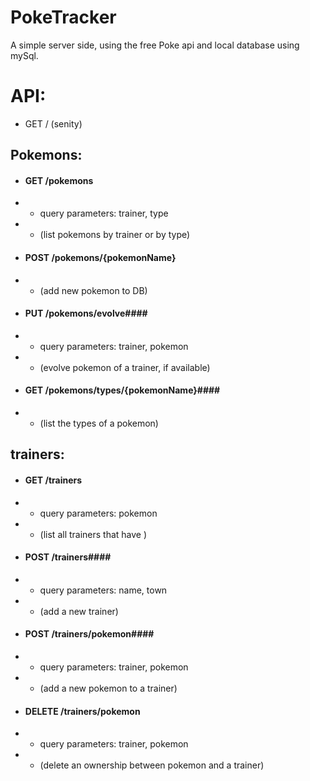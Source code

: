 # PokeTracker

A simple server side, using the free Poke api and local database using mySql.


# API:

- GET   /   (senity)

## Pokemons:
- #### GET   /pokemons ####      
- - query parameters: trainer, type
- - (list pokemons by trainer or by type) 

- #### POST  /pokemons/{pokemonName} #### 
- - (add new pokemon to DB)

- #### PUT   /pokemons/evolve#### 
- - query parameters: trainer, pokemon
- - (evolve pokemon of a trainer, if available)

- #### GET   /pokemons/types/{pokemonName}####
- - (list the types of a pokemon) 


## trainers:
- #### GET   /trainers      ####
- - query parameters: pokemon
- - (list all trainers that have <PkemonName>) 

- #### POST  /trainers####
- - query parameters: name, town
- - (add a new trainer) 


- #### POST   /trainers/pokemon####
- - query parameters: trainer, pokemon
- - (add a new pokemon to a trainer) 

- #### DELETE   /trainers/pokemon ####
- - query parameters: trainer, pokemon
- - (delete an ownership between pokemon and a trainer) 


